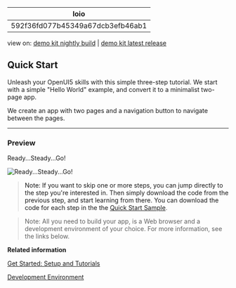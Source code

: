 <!-- loio592f36fd077b45349a67dcb3efb46ab1 -->

| loio |
| -----|
| 592f36fd077b45349a67dcb3efb46ab1 |

<div id="loio">

view on: [demo kit nightly build](https://openui5nightly.hana.ondemand.com/#/topic/592f36fd077b45349a67dcb3efb46ab1) | [demo kit latest release](https://openui5.hana.ondemand.com/#/topic/592f36fd077b45349a67dcb3efb46ab1)</div>

## Quick Start

Unleash your OpenUI5 skills with this simple three-step tutorial. We start with a simple "Hello World" example, and convert it to a minimalist two-page app.

We create an app with two pages and a navigation button to navigate between the pages.

***

### Preview

  
  
Ready...Steady...Go!<a name="loio592f36fd077b45349a67dcb3efb46ab1__fig_vf2_vfl_4s"/>

 ![](loio443918d392b94ec58e0f84df6ec54d46_LowRes.png "Ready...Steady...Go!") 

> Note:
> If you want to skip one or more steps, you can jump directly to the step you're interested in. Then simply download the code from the previous step, and start learning from there. You can download the code for each step in the the [Quick Start Sample](https://openui5.hana.ondemand.com/#/entity/sap.m.tutorial.quickstart). 
> 
> 

> Note:
> All you need to build your app, is a Web browser and a development environment of your choice. For more information, see the links below.
> 
> 

**Related information**  


[Get Started: Setup and Tutorials](Get_Started_Setup_and_Tutorials_8b49fc1.md)

[Development Environment](Development_Environment_7bb04e0.md)

